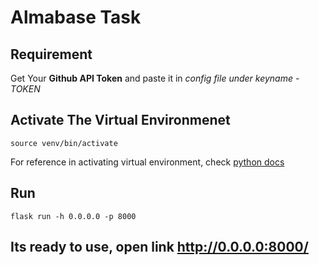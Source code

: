 # Almabase Task

## Requirement
Get Your **Github API Token** and paste it in *config file under keyname - TOKEN*

## Activate The Virtual Environmenet
``` source venv/bin/activate ```

For reference in activating virtual environment, check [python docs](https://docs.python.org/3/library/venv.html "python docs")

## Run
``` flask run -h 0.0.0.0 -p 8000 ```


## Its ready to use, open link http://0.0.0.0:8000/